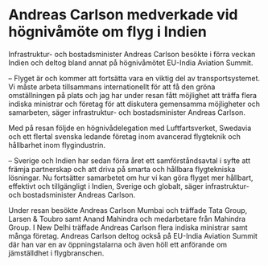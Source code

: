 # Andreas Carlson medverkade vid högnivåmöte om flyg i Indien

Infrastruktur- och bostadsminister Andreas Carlson besökte i förra veckan Indien och deltog bland annat på högnivåmötet EU-India Aviation Summit.

– Flyget är och kommer att fortsätta vara en viktig del av transportsystemet. Vi måste arbeta tillsammans internationellt för att få den gröna omställningen på plats och jag har under resan fått möjlighet att träffa flera indiska ministrar och företag för att diskutera gemensamma möjligheter och samarbeten, säger infrastruktur- och bostadsminister Andreas Carlson.

Med på resan följde en högnivådelegation med Luftfartsverket, Swedavia och ett flertal svenska ledande företag inom avancerad flygteknik och hållbarhet inom flygindustrin.

– Sverige och Indien har sedan förra året ett samförståndsavtal i syfte att främja partnerskap och att driva på smarta och hållbara flygtekniska lösningar. Nu fortsätter samarbetet om hur vi kan göra flyget mer hållbart, effektivt och tillgängligt i Indien, Sverige och globalt, säger infrastruktur- och bostadsminister Andreas Carlson.

Under resan besökte Andreas Carlson Mumbai och träffade Tata Group, Larsen & Toubro samt Anand Mahindra och medarbetare från Mahindra Group. I New Delhi träffade Andreas Carlson flera indiska ministrar samt många företag. Andreas Carlson deltog också på EU-India Aviation Summit där han var en av öppningstalarna och även höll ett anförande om jämställdhet i flygbranschen.
